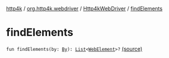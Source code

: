 [http4k](../../index.md) / [org.http4k.webdriver](../index.md) / [Http4kWebDriver](index.md) / [findElements](./find-elements.md)

# findElements

`fun findElements(by: `[`By`](https://seleniumhq.github.io/selenium/docs/api/java/org/openqa/selenium/By.html)`): `[`List`](https://kotlinlang.org/api/latest/jvm/stdlib/kotlin.collections/-list/index.html)`<`[`WebElement`](https://seleniumhq.github.io/selenium/docs/api/java/org/openqa/selenium/WebElement.html)`>?` [(source)](https://github.com/http4k/http4k/blob/master/http4k-testing-webdriver/src/main/kotlin/org/http4k/webdriver/Http4kWebDriver.kt#L85)